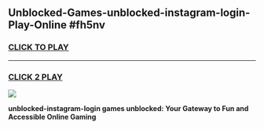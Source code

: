 
## Unblocked-Games-unblocked-instagram-login-Play-Online #fh5nv
<h3>
<a href="https://news.freeplayer.one?title=unblocked-instagram-login&ref=3">CLICK TO PLAY</a></h3>
<hr>

<h3>
<a href="https://news.freeplayer.one?title=unblocked-instagram-login&ref=3">CLICK 2 PLAY</a>
  
</h3>

<a href="https://news.freeplayer.one?title=unblocked-instagram-login&ref=3"><img src="https://clearcache.store/games.png"></a>


**unblocked-instagram-login games unblocked: Your Gateway to Fun and Accessible Online Gaming**
